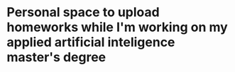 # Personal space to upload homeworks while I'm working on my applied artificial inteligence master's degree
